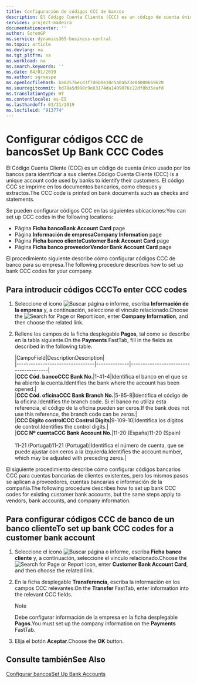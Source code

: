 ```yaml
---
title: Configuración de códigos CCC de bancos
description: El Código Cuenta Cliente (CCC) es un código de cuenta único usado por los bancos para identificar a sus clientes. El código CCC se imprime en los documentos bancarios, como cheques y extractos.
services: project-madeira
documentationcenter: ''
author: SorenGP
ms.service: dynamics365-business-central
ms.topic: article
ms.devlang: na
ms.tgt_pltfrm: na
ms.workload: na
ms.search.keywords: ''
ms.date: 04/01/2019
ms.author: sgroespe
ms.openlocfilehash: ba8257becd3f7d6b0e10c5a0ab23e04000669620
ms.sourcegitcommit: bd78a5d990c9e83174da1409076c22df8b35eafd
ms.translationtype: HT
ms.contentlocale: es-ES
ms.lasthandoff: 03/31/2019
ms.locfileid: "913774"
---
```

# <a name="set-up-bank-ccc-codes"></a><span data-ttu-id="118d8-104">Configurar códigos CCC de bancos</span><span class="sxs-lookup"><span data-stu-id="118d8-104">Set Up Bank CCC Codes</span></span>
<span data-ttu-id="118d8-105">El Código Cuenta Cliente (CCC) es un código de cuenta único usado por los bancos para identificar a sus clientes.</span><span class="sxs-lookup"><span data-stu-id="118d8-105">Código Cuenta Cliente (CCC) is a unique account code used by banks to identify their customers.</span></span> <span data-ttu-id="118d8-106">El código CCC se imprime en los documentos bancarios, como cheques y extractos.</span><span class="sxs-lookup"><span data-stu-id="118d8-106">The CCC code is printed on bank documents such as checks and statements.</span></span>  

<span data-ttu-id="118d8-107">Se pueden configurar códigos CCC en las siguientes ubicaciones:</span><span class="sxs-lookup"><span data-stu-id="118d8-107">You can set up CCC codes in the following locations:</span></span>  

- <span data-ttu-id="118d8-108">Página **Ficha banco**</span><span class="sxs-lookup"><span data-stu-id="118d8-108">**Bank Account Card** page</span></span>  
- <span data-ttu-id="118d8-109">Página **Información de empresa**</span><span class="sxs-lookup"><span data-stu-id="118d8-109">**Company Information** page</span></span>  
- <span data-ttu-id="118d8-110">Página **Ficha banco cliente**</span><span class="sxs-lookup"><span data-stu-id="118d8-110">**Customer Bank Account Card** page</span></span>  
- <span data-ttu-id="118d8-111">Página **Ficha banco proveedor**</span><span class="sxs-lookup"><span data-stu-id="118d8-111">**Vendor Bank Account Card** page</span></span>  

<span data-ttu-id="118d8-112">El procedimiento siguiente describe cómo configurar códigos CCC de banco para su empresa.</span><span class="sxs-lookup"><span data-stu-id="118d8-112">The following procedure describes how to set up bank CCC codes for your company.</span></span>  

## <a name="to-enter-ccc-codes"></a><span data-ttu-id="118d8-113">Para introducir códigos CCC</span><span class="sxs-lookup"><span data-stu-id="118d8-113">To enter CCC codes</span></span>  

1.  <span data-ttu-id="118d8-114">Seleccione el icono ![Buscar página o informe](../../media/ui-search/search_small.png "icono Buscar página o informe"), escriba **Información de la empresa** y, a continuación, seleccione el vínculo relacionado.</span><span class="sxs-lookup"><span data-stu-id="118d8-114">Choose the ![Search for Page or Report](../../media/ui-search/search_small.png "Search for Page or Report icon") icon, enter **Company Information**, and then choose the related link.</span></span>  
2.  <span data-ttu-id="118d8-115">Rellene los campos de la ficha desplegable **Pagos**, tal como se describe en la tabla siguiente.</span><span class="sxs-lookup"><span data-stu-id="118d8-115">On the **Payments** FastTab, fill in the fields as described in the following table.</span></span>  

    |<span data-ttu-id="118d8-116">Campo</span><span class="sxs-lookup"><span data-stu-id="118d8-116">Field</span></span>|<span data-ttu-id="118d8-117">Description</span><span class="sxs-lookup"><span data-stu-id="118d8-117">Description</span></span>|  
    |---------------------------------|--------------|---------------------------------------|  
    |<span data-ttu-id="118d8-118">**CCC Cód. banco**</span><span class="sxs-lookup"><span data-stu-id="118d8-118">**CCC Bank No.**</span></span>|<span data-ttu-id="118d8-119">1-4</span><span class="sxs-lookup"><span data-stu-id="118d8-119">1-4</span></span>|<span data-ttu-id="118d8-120">Identifica el banco en el que se ha abierto la cuenta.</span><span class="sxs-lookup"><span data-stu-id="118d8-120">Identifies the bank where the account has been opened.</span></span>|  
    |<span data-ttu-id="118d8-121">**CCC Cód. oficina**</span><span class="sxs-lookup"><span data-stu-id="118d8-121">**CCC Bank Branch No.**</span></span>|<span data-ttu-id="118d8-122">5-8</span><span class="sxs-lookup"><span data-stu-id="118d8-122">5-8</span></span>|<span data-ttu-id="118d8-123">Identifica el código de la oficina.</span><span class="sxs-lookup"><span data-stu-id="118d8-123">Identifies the branch code.</span></span> <span data-ttu-id="118d8-124">Si el banco no utiliza esta referencia, el código de la oficina pueden ser ceros.</span><span class="sxs-lookup"><span data-stu-id="118d8-124">If the bank does not use this reference, the branch code can be zeros.</span></span>|  
    |<span data-ttu-id="118d8-125">**CCC Dígito control**</span><span class="sxs-lookup"><span data-stu-id="118d8-125">**CCC Control Digits**</span></span>|<span data-ttu-id="118d8-126">9-10</span><span class="sxs-lookup"><span data-stu-id="118d8-126">9-10</span></span>|<span data-ttu-id="118d8-127">Identifica los dígitos de control.</span><span class="sxs-lookup"><span data-stu-id="118d8-127">Identifies the control digits.</span></span>|  
    |<span data-ttu-id="118d8-128">**CCC Nº cuenta**</span><span class="sxs-lookup"><span data-stu-id="118d8-128">**CCC Bank Account No.**</span></span>|<span data-ttu-id="118d8-129">11-20 (España)</span><span class="sxs-lookup"><span data-stu-id="118d8-129">11-20 (Spain)</span></span><br /><br /> <span data-ttu-id="118d8-130">11-21 (Portugal)</span><span class="sxs-lookup"><span data-stu-id="118d8-130">11-21 (Portugal)</span></span>|<span data-ttu-id="118d8-131">Identifica el número de cuenta, que se puede ajustar con ceros a la izquierda.</span><span class="sxs-lookup"><span data-stu-id="118d8-131">Identifies the account number, which may be adjusted with preceding zeros.</span></span>|  

<span data-ttu-id="118d8-132">El siguiente procedimiento describe cómo configurar códigos bancarios CCC para cuentas bancarias de clientes existentes, pero los mismos pasos se aplican a proveedores, cuentas bancarias e información de la compañía.</span><span class="sxs-lookup"><span data-stu-id="118d8-132">The following procedure describes how to set up bank CCC codes for existing customer bank accounts, but the same steps apply to vendors, bank accounts, and company information.</span></span>  

## <a name="to-set-up-bank-ccc-codes-for-a-customer-bank-account"></a><span data-ttu-id="118d8-133">Para configurar códigos CCC de banco de un banco cliente</span><span class="sxs-lookup"><span data-stu-id="118d8-133">To set up bank CCC codes for a customer bank account</span></span>  

1.  <span data-ttu-id="118d8-134">Seleccione el icono ![Buscar página o informe](../../media/ui-search/search_small.png "icono Buscar página o informe"), escriba **Ficha banco cliente** y, a continuación, seleccione el vínculo relacionado.</span><span class="sxs-lookup"><span data-stu-id="118d8-134">Choose the ![Search for Page or Report](../../media/ui-search/search_small.png "Search for Page or Report icon") icon, enter **Customer Bank Account Card**, and then choose the related link.</span></span>  
2.  <span data-ttu-id="118d8-135">En la ficha desplegable **Transferencia**, escriba la información en los campos CCC relevantes.</span><span class="sxs-lookup"><span data-stu-id="118d8-135">On the **Transfer** FastTab, enter information into the relevant CCC fields.</span></span>  

    > [!NOTE]  
    >  <span data-ttu-id="118d8-136">Debe configurar información de la empresa en la ficha desplegable **Pagos**.</span><span class="sxs-lookup"><span data-stu-id="118d8-136">You must set up the company information on the **Payments** FastTab.</span></span>  

3.  <span data-ttu-id="118d8-137">Elija el botón **Aceptar**.</span><span class="sxs-lookup"><span data-stu-id="118d8-137">Choose the **OK** button.</span></span>  

## <a name="see-also"></a><span data-ttu-id="118d8-138">Consulte también</span><span class="sxs-lookup"><span data-stu-id="118d8-138">See Also</span></span>  
[<span data-ttu-id="118d8-139">Configurar bancos</span><span class="sxs-lookup"><span data-stu-id="118d8-139">Set Up Bank Accounts</span></span>](../../bank-how-setup-bank-accounts.md) 
